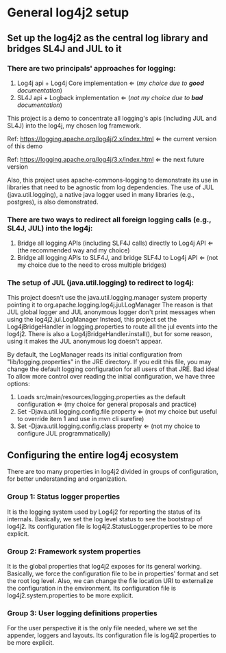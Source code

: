 # General log4j2 setup 

## Set up the log4j2 as the central log library and bridges SL4J and JUL to it

### There are two principals' approaches for logging:

1. Log4j api + Log4j Core implementation ⇐ (_my choice due to **good** documentation_)
2. SL4J api + Logback implementation ⇐ (_not my choice due to **bad** documentation_)

This project is a demo to concentrate all logging's apis (including JUL and SL4J) into the log4j, my chosen log framework.

Ref: https://logging.apache.org/log4j/2.x/index.html ⇐ the current version of this demo

Ref: https://logging.apache.org/log4j/3.x/index.html ⇐ the next future version

Also, this project uses apache-commons-logging to demonstrate its use in libraries that need to be agnostic from log dependencies.
The use of JUL (java.util.logging), a native java logger used in many libraries (e.g., postgres), is also demonstrated.

### There are two ways to redirect all foreign logging calls (e.g., SL4J, JUL) into the log4j:

1. Bridge all logging APIs (including SLF4J calls) directly to Log4j API ⇐ (the recommended way and my choice)
2. Bridge all logging APIs to SLF4J, and bridge SLF4J to Log4j API ⇐ (not my choice due to the need to cross multiple bridges)

### The setup of JUL (java.util.logging) to redirect to log4j: 

This project doesn't use the java.util.logging.manager system property pointing it to org.apache.logging.log4j.jul.LogManager
The reason is that JUL global logger and JUL anonymous logger don't print messages when using the log4j2.jul.LogManager
Instead, this project set the Log4jBridgeHandler in logging.properties to route all the jul events into the log4j2.
There is also a Log4jBridgeHandler.install(), but for some reason, using it makes the JUL anonymous log doesn't appear.

By default, the LogManager reads its initial configuration from "lib/logging.properties" in the JRE directory.
If you edit this file, you may change the default logging configuration for all users of that JRE. Bad idea!
To allow more control over reading the initial configuration, we have three options:

1. Loads src/main/resources/logging.properties as the default configuration ⇐ (my choice for general proposals and practice)
2. Set -Djava.util.logging.config.file property ⇐ (not my choice but useful to override item 1 and use in mvn cli surefire)
3. Set -Djava.util.logging.config.class property ⇐ (not my choice to configure JUL programmatically)

## Configuring the entire log4j ecosystem

There are too many properties in log4j2 divided in groups of configuration, for better understanding and organization.

### Group 1: Status logger properties

It is the logging system used by Log4j2 for reporting the status of its internals.
Basically, we set the log level status to see the bootstrap of log4j2.
Its configuration file is log4j2.StatusLogger.properties to be more explicit.

### Group 2: Framework system properties

It is the global properties that log4j2 exposes for its general working.
Basically, we force the configuration file to be in properties' format and set the root log level.
Also, we can change the file location URI to externalize the configuration in the environment.
Its configuration file is log4j2.system.properties to be more explicit.

### Group 3: User logging definitions properties

For the user perspective it is the only file needed, where we set the appender, loggers and layouts.
Its configuration file is log4j2.properties to be more explicit.
